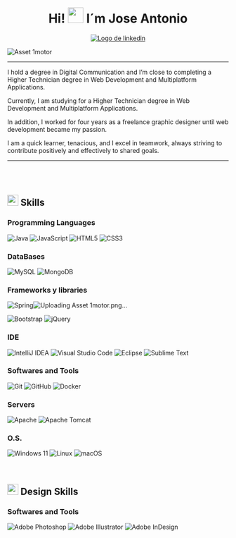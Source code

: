 # <div align="center"><b>Hi! <picture><img src="https://media.giphy.com/media/hvRJCLFzcasrR4ia7z/giphy.gif" width="35"></picture> I´m Jose Antonio</b></div>

<div align="center">
  <a href="https://www.linkedin.com/in/jose-antonio-del-pino-mu%C3%B1oz/" target="_blank" >
    <img src="https://img.shields.io/badge/linkedin-%230077B5.svg?style=for-the-badge&logo=linkedin&logoColor=white" alt="Logo de linkedin"></a>
</div>     
    
![Asset 1motor](https://github.com/user-attachments/assets/a2aa5e42-1508-40c7-9c8e-1bb327fcbb49)


---

I hold a degree in Digital Communication and I’m close to completing a Higher Technician degree in Web Development and Multiplatform Applications.

Currently, I am studying for a Higher Technician degree in Web Development and Multiplatform Applications.

In addition, I worked for four years as a freelance graphic designer until web development became my passion.

I am a quick learner, tenacious, and I excel in teamwork, always striving to contribute positively and effectively to shared goals.

---

<br><br>

## <picture><img src="https://media2.giphy.com/media/QssGEmpkyEOhBCb7e1/giphy.gif" width="25"></picture><b> Skills</b>
### Programming Languages
![Java](https://img.shields.io/badge/java-%23ED8B00.svg?style=for-the-badge&logo=openjdk&logoColor=white)
![JavaScript](https://img.shields.io/badge/javascript-%23323330.svg?style=for-the-badge&logo=javascript&logoColor=%23F7DF1E)
![HTML5](https://img.shields.io/badge/html5-%23E34F26.svg?style=for-the-badge&logo=html5&logoColor=white)
![CSS3](https://img.shields.io/badge/css3-%231572B6.svg?style=for-the-badge&logo=css3&logoColor=white)

### DataBases
![MySQL](https://img.shields.io/badge/mysql-4479A1.svg?style=for-the-badge&logo=mysql&logoColor=white)
![MongoDB](https://img.shields.io/badge/MongoDB-%234ea94b.svg?style=for-the-badge&logo=mongodb&logoColor=white)


### Frameworks y libraries
![Spring](https://img.shields.io/badge/spring-%236DB33F.svg?style=for-the-badge&logo=spring&logoColor=white)![Uploading Asset 1motor.png…]()

![Bootstrap](https://img.shields.io/badge/bootstrap-%238511FA.svg?style=for-the-badge&logo=bootstrap&logoColor=white)
![jQuery](https://img.shields.io/badge/jquery-%230769AD.svg?style=for-the-badge&logo=jquery&logoColor=white)

### IDE
![IntelliJ IDEA](https://img.shields.io/badge/IntelliJIDEA-000000.svg?style=for-the-badge&logo=intellij-idea&logoColor=white)
![Visual Studio Code](https://img.shields.io/badge/Visual%20Studio%20Code-0078d7.svg?style=for-the-badge&logo=visual-studio-code&logoColor=white)
![Eclipse](https://img.shields.io/badge/Eclipse-FE7A16.svg?style=for-the-badge&logo=Eclipse&logoColor=white)
![Sublime Text](https://img.shields.io/badge/sublime_text-%23575757.svg?style=for-the-badge&logo=sublime-text&logoColor=important)

### Softwares and Tools
![Git](https://img.shields.io/badge/git-%23F05033.svg?style=for-the-badge&logo=git&logoColor=white)
![GitHub](https://img.shields.io/badge/github-%23121011.svg?style=for-the-badge&logo=github&logoColor=white)
![Docker](https://img.shields.io/badge/docker-%230db7ed.svg?style=for-the-badge&logo=docker&logoColor=white)

### Servers
![Apache](https://img.shields.io/badge/apache-%23D42029.svg?style=for-the-badge&logo=apache&logoColor=white)
![Apache Tomcat](https://img.shields.io/badge/apache%20tomcat-%23F8DC75.svg?style=for-the-badge&logo=apache-tomcat&logoColor=black)

### O.S.
![Windows 11](https://img.shields.io/badge/Windows%2011-%230079d5.svg?style=for-the-badge&logo=Windows%2011&logoColor=white)
![Linux](https://img.shields.io/badge/Linux-FCC624?style=for-the-badge&logo=linux&logoColor=black)
![macOS](https://img.shields.io/badge/mac%20os-000000?style=for-the-badge&logo=macos&logoColor=F0F0F0)


<br>

## <picture><img src="https://media2.giphy.com/media/QssGEmpkyEOhBCb7e1/giphy.gif" width="25"></picture><b> Design Skills </b>
### Softwares and Tools
![Adobe Photoshop](https://img.shields.io/badge/adobe%20photoshop-%2331A8FF.svg?style=for-the-badge&logo=adobe%20photoshop&logoColor=white)
![Adobe Illustrator](https://img.shields.io/badge/adobe%20illustrator-%23FF9A00.svg?style=for-the-badge&logo=adobe%20illustrator&logoColor=white)
![Adobe InDesign](https://img.shields.io/badge/Adobe%20InDesign-49021F?style=for-the-badge&logo=adobeindesign&logoColor=white)
